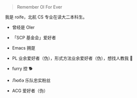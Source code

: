 > Remember OI For Ever

我是 roife，北航 CS 专业在读大二本科生。

- 曾经是 OIer

- 「SCP 基金会」爱好者

- Emacs 拥趸

- PL 业余爱好者（伪），形式方法业余爱好者（伪），想找人教我 🤣

- furry 控 🐕

- Любэ 乐队忠实粉丝

- ACG 爱好者（伪）
